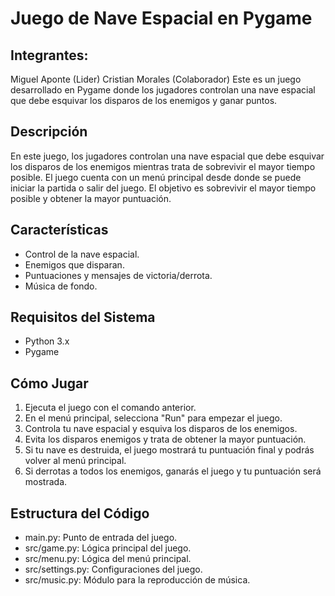 # Juego de Nave Espacial en Pygame
## Integrantes:
Miguel Aponte (Lider) Cristian Morales (Colaborador)
Este es un juego desarrollado en Pygame donde los jugadores controlan una nave espacial que debe esquivar los disparos de los enemigos y ganar puntos.
## Descripción
En este juego, los jugadores controlan una nave espacial que debe esquivar los disparos de los enemigos mientras trata de sobrevivir el mayor tiempo posible. El juego cuenta con un menú principal desde donde se puede iniciar la partida o salir del juego. El objetivo es sobrevivir el mayor tiempo posible y obtener la mayor puntuación.
## Características
- Control de la nave espacial.
- Enemigos que disparan.
- Puntuaciones y mensajes de victoria/derrota.
- Música de fondo.
## Requisitos del Sistema
- Python 3.x
- Pygame
## Cómo Jugar
1. Ejecuta el juego con el comando anterior.
2. En el menú principal, selecciona "Run" para empezar el juego.
3. Controla tu nave espacial y esquiva los disparos de los enemigos.
4. Evita los disparos enemigos y trata de obtener la mayor puntuación.
5. Si tu nave es destruida, el juego mostrará tu puntuación final y podrás volver al menú principal.
6. Si derrotas a todos los enemigos, ganarás el juego y tu puntuación será mostrada.
## Estructura del Código
- main.py: Punto de entrada del juego.
- src/game.py: Lógica principal del juego.
- src/menu.py: Lógica del menú principal.
- src/settings.py: Configuraciones del juego.
- src/music.py: Módulo para la reproducción de música.
